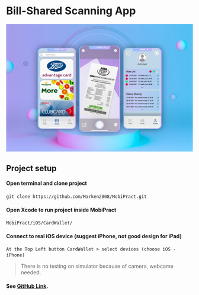# Bill-Shared Scanning App

![Alt text](iOS/CardWallet/Poster/Poster.png?raw=true "Title")

## Project setup

#### Open terminal and clone project
```
git clone https://github.com/Marken2808/MobiPract.git
```

#### Open Xcode to run project inside MobiPract
```
MobiPract/iOS/CardWallet/
```

#### Connect to real iOS device (suggest iPhone, not good design for iPad)
```
At the Top Left button CardWallet > select devices (choose iOS - iPhone)
```
>There is no testing on simulator because of camera, webcame needed.

#### See [GitHub Link](https://github.com/Marken2808/MobiPract/tree/master/iOS/CardWallet).